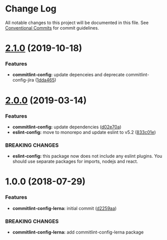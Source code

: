 # Change Log

All notable changes to this project will be documented in this file.
See [Conventional Commits](https://conventionalcommits.org) for commit guidelines.

# [2.1.0](https://github.com/priver/linters/tree/master/packages/commitlint-config-lerna/compare/@priver/commitlint-config-lerna@2.0.0...@priver/commitlint-config-lerna@2.1.0) (2019-10-18)


### Features

* **commitlint-config:** update depenceies and deprecate commitlint-config-jira ([1dda465](https://github.com/priver/linters/tree/master/packages/commitlint-config-lerna/commit/1dda4658d5a69200a874e9b3cc1b8fc1a3d53bf2))





# [2.0.0](https://github.com/priver/linters/tree/master/packages/commitlint-config-lerna/compare/@priver/commitlint-config-lerna@1.0.0...@priver/commitlint-config-lerna@2.0.0) (2019-03-14)


### Features

* **commitlint-config:** update dependencies ([d02e70a](https://github.com/priver/linters/tree/master/packages/commitlint-config-lerna/commit/d02e70a))
* **eslint-config:** move to monorepo and update eslint to v5.2 ([833c01e](https://github.com/priver/linters/tree/master/packages/commitlint-config-lerna/commit/833c01e))


### BREAKING CHANGES

* **eslint-config:** this package now does not include any eslint plugins.
You should use separate packages for imports, nodejs and react.





<a name="1.0.0"></a>
# 1.0.0 (2018-07-29)


### Features

* **commitlint-config-lerna:** initial commit ([d2259aa](https://github.com/priver/linters/tree/master/packages/commitlint-config-lerna/commit/d2259aa))


### BREAKING CHANGES

* **commitlint-config-lerna:** add commitlint-config-lerna package
